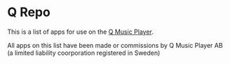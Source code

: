 # Q Repo
This is a list of apps for use on the [Q Music Player](https://qmusicplayer.com). 

All apps on this list have been made or commissions by Q Music Player AB (a limited liability coorporation registered in Sweden)
